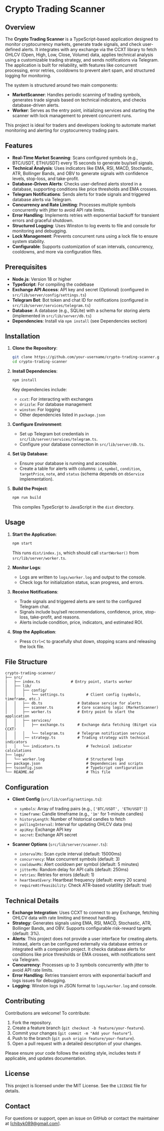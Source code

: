 # Crypto Trading Scanner

## Overview

The **Crypto Trading Scanner** is a TypeScript-based application designed to monitor cryptocurrency markets, generate trade signals, and check user-defined alerts. It integrates with any exchange via the CCXT library to fetch OHLCV (Open, High, Low, Close, Volume) data, applies technical analysis using a customizable trading strategy, and sends notifications via Telegram. The application is built for reliability, with features like concurrent processing, error retries, cooldowns to prevent alert spam, and structured logging for monitoring.

The system is structured around two main components:
- **MarketScanner**: Handles periodic scanning of trading symbols, generates trade signals based on technical indicators, and checks database-driven alerts.
- **Worker**: Serves as the entry point, initializing services and starting the scanner with lock management to prevent concurrent runs.

This project is ideal for traders and developers looking to automate market monitoring and alerting for cryptocurrency trading pairs.

## Features

- **Real-Time Market Scanning**: Scans configured symbols (e.g., BTC/USDT, ETH/USDT) every 15 seconds to generate buy/sell signals.
- **Technical Analysis**: Uses indicators like EMA, RSI, MACD, Stochastic, ATR, Bollinger Bands, and OBV to generate signals with confidence levels, stop-loss, and take-profit.
- **Database-Driven Alerts**: Checks user-defined alerts stored in a database, supporting conditions like price thresholds and EMA crosses.
- **Telegram Notifications**: Sends alerts for trade signals and triggered database alerts via Telegram.
- **Concurrency and Rate Limiting**: Processes multiple symbols concurrently with jitter to avoid API rate limits.
- **Error Handling**: Implements retries with exponential backoff for transient errors and graceful shutdown.
- **Structured Logging**: Uses Winston to log events to file and console for monitoring and debugging.
- **Lock Management**: Prevents concurrent runs using a lock file to ensure system stability.
- **Configurable**: Supports customization of scan intervals, concurrency, cooldowns, and more via configuration files.

## Prerequisites

- **Node.js**: Version 18 or higher
- **TypeScript**: For compiling the codebase
- **Exchange API Access**: API key and secret (Optional) (configured in `src/lib/server/config/settings.ts`)
- **Telegram Bot**: Bot token and chat ID for notifications (configured in `src/lib/server/services/telegram.ts`)
- **Database**: A database (e.g., SQLite) with a schema for storing alerts (implemented in `src/lib/server/db.ts`)
- **Dependencies**: Install via `npm install` (see Dependencies section)

## Installation

1. **Clone the Repository**:
   ```bash
   git clone https://github.com/your-username/crypto-trading-scanner.git
   cd crypto-trading-scanner
   ```

2. **Install Dependencies**:
   ```bash
   npm install
   ```
   Key dependencies include:
   - `ccxt`: For interacting with exchanges
   - `drizzle`: For database management
   - `winston`: For logging
   - Other dependencies listed in `package.json`

3. **Configure Environment**:
   - Set up Telegram bot credentials in `src/lib/server/services/telegram.ts`.
   - Configure your database connection in `src/lib/server/db.ts`.

4. **Set Up Database**:
   - Ensure your database is running and accessible.
   - Create a table for alerts with columns: `id`, `symbol`, `condition`, `targetPrice`, `note`, and `status` (schema depends on `dbService` implementation).

5. **Build the Project**:
   ```bash
   npm run build
   ```
   This compiles TypeScript to JavaScript in the `dist` directory.

## Usage

1. **Start the Application**:
   ```bash
   npm start
   ```
   This runs `dist/index.js`, which should call `startWorker()` from `src/lib/server/worker.ts`.

2. **Monitor Logs**:
   - Logs are written to `logs/worker.log` and output to the console.
   - Check logs for initialization status, scan progress, and errors.

3. **Receive Notifications**:
   - Trade signals and triggered alerts are sent to the configured Telegram chat.
   - Signals include buy/sell recommendations, confidence, price, stop-loss, take-profit, and reasons.
   - Alerts include condition, price, indicators, and estimated ROI.

4. **Stop the Application**:
   - Press `Ctrl+C` to gracefully shut down, stopping scans and releasing the lock file.

## File Structure

```
crypto-trading-scanner/
├── src/
|   ├── index.ts              # Entry point, starts worker 
│   ├── lib/
│   │   ├── config/
│   │   │   └── settings.ts          # Client config (symbols, timeframe, etc.)
│   │   ├── db.ts                # Database service for alerts
│   │   ├── scanner.ts           # Core scanning logic (MarketScanner)
│   │   ├── worker.ts            # Entry point to start the application
│   │   ├── services/
│   │   │   ├── exchange.ts      # Exchange data fetching (Bitget via CCXT)
│   │   │   └── telegram.ts      # Telegram notification service
│   │   │── strategy.ts          # Trading strategy with technical indicators
│   │   └── indicators.ts            # Technical indicator calculations
├── logs/
│   └── worker.log                   # Structured logs
├── package.json                     # Dependencies and scripts
├── tsconfig.json                    # TypeScript configuration
└── README.md                        # This file
```

## Configuration

- **Client Config** (`src/lib/config/settings.ts`):
  - `symbols`: Array of trading pairs (e.g., `['BTC/USDT', 'ETH/USDT']`)
  - `timeframe`: Candle timeframe (e.g., `'1m'` for 1-minute candles)
  - `historyLength`: Number of historical candles to fetch
  - `pollingInterval`: Interval for updating OHLCV data (ms)
  - `apiKey`: Exchange API key
  - `secret`: Exchange API secret

- **Scanner Options** (`src/lib/server/scanner.ts`):
  - `intervalMs`: Scan cycle interval (default: 15000ms)
  - `concurrency`: Max concurrent symbols (default: 3)
  - `cooldownMs`: Alert cooldown per symbol (default: 5 minutes)
  - `jitterMs`: Random delay for API calls (default: 250ms)
  - `retries`: Retries for errors (default: 1)
  - `heartbeatEvery`: Heartbeat frequency (default: every 20 scans)
  - `requireAtrFeasibility`: Check ATR-based volatility (default: true)

## Technical Details

- **Exchange Integration**: Uses CCXT to connect to any Exchange, fetching OHLCV data with rate limiting and timeout handling.
- **Strategy**: Generates signals using EMA, RSI, MACD, Stochastic, ATR, Bollinger Bands, and OBV. Supports configurable risk-reward targets (default: 3%).
- **Alerts**: This project does not provide a user interface for creating alerts. Instead, alerts can be configured externally via database entries or integrated with a companion project. It checks database alerts for conditions like price thresholds or EMA crosses, with notifications sent via Telegram.
- **Concurrency**: Processes up to 3 symbols concurrently with jitter to avoid API rate limits.
- **Error Handling**: Retries transient errors with exponential backoff and logs issues for debugging.
- **Logging**: Winston logs in JSON format to `logs/worker.log` and console.

## Contributing

Contributions are welcome! To contribute:

1. Fork the repository.
2. Create a feature branch (`git checkout -b feature/your-feature`).
3. Commit your changes (`git commit -m "Add your feature"`).
4. Push to the branch (`git push origin feature/your-feature`).
5. Open a pull request with a detailed description of your changes.

Please ensure your code follows the existing style, includes tests if applicable, and updates documentation.

## License

This project is licensed under the MIT License. See the `LICENSE` file for details.

## Contact

For questions or support, open an issue on GitHub or contact the maintainer at [chibyk089@gmail.com].

